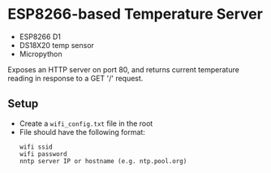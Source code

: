 # ESP8266-based Temperature Server

* ESP8266 D1
* DS18X20 temp sensor
* Micropython

Exposes an HTTP server on port 80, and returns current temperature reading in response to a GET '/' request.

## Setup

* Create a `wifi_config.txt` file in the root
* File should have the following format:
  ```
  wifi ssid
  wifi password
  nntp server IP or hostname (e.g. ntp.pool.org)
  ```
